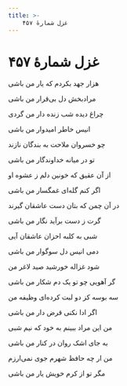 ```yaml
---
title: >-
    غزل شمارهٔ ۴۵۷
---
```

# غزل شمارهٔ ۴۵۷

<div class="b" id="bn1"><div class="m1"><p>هزار جهد بکردم که یار من باشی</p></div>
<div class="m2"><p>مرادبخش دل بی‌قرار من باشی</p></div></div>
<div class="b" id="bn2"><div class="m1"><p>چراغ دیده شب زنده دار من گردی</p></div>
<div class="m2"><p>انیس خاطر امیدوار من باشی</p></div></div>
<div class="b" id="bn3"><div class="m1"><p>چو خسروان ملاحت به بندگان نازند</p></div>
<div class="m2"><p>تو در میانه خداوندگار من باشی</p></div></div>
<div class="b" id="bn4"><div class="m1"><p>از آن عقیق که خونین دلم ز عشوه او</p></div>
<div class="m2"><p>اگر کنم گله‌ای غمگسار من باشی</p></div></div>
<div class="b" id="bn5"><div class="m1"><p>در آن چمن که بتان دست عاشقان گیرند</p></div>
<div class="m2"><p>گرت ز دست برآید نگار من باشی</p></div></div>
<div class="b" id="bn6"><div class="m1"><p>شبی به کلبه احزان عاشقان آیی</p></div>
<div class="m2"><p>دمی انیس دل سوگوار من باشی</p></div></div>
<div class="b" id="bn7"><div class="m1"><p>شود غزاله خورشید صید لاغر من</p></div>
<div class="m2"><p>گر آهویی چو تو یک دم شکار من باشی</p></div></div>
<div class="b" id="bn8"><div class="m1"><p>سه بوسه کز دو لبت کرده‌ای وظیفه من</p></div>
<div class="m2"><p>اگر ادا نکنی قرض دار من باشی</p></div></div>
<div class="b" id="bn9"><div class="m1"><p>من این مراد ببینم به خود که نیم شبی</p></div>
<div class="m2"><p>به جای اشک روان در کنار من باشی</p></div></div>
<div class="b" id="bn10"><div class="m1"><p>من ار چه حافظ شهرم جوی نمی‌ارزم</p></div>
<div class="m2"><p>مگر تو از کرم خویش یار من باشی</p></div></div>